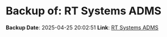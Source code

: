 # Backup of: RT Systems ADMS

**Backup Date**: 2025-04-25 20:02:51
**Link**: [RT Systems ADMS](https://przemienniki.net/export/adms.csv)
